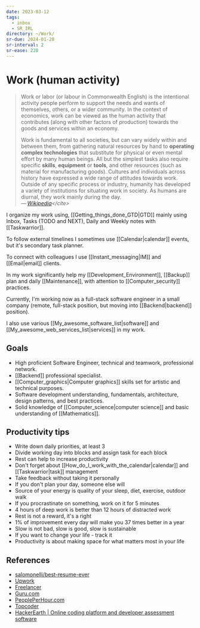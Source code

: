 ```yaml
---
date: 2023-03-12
tags:
  - inbox
  - SR_IRL
directory: ~/Work/
sr-due: 2024-01-28
sr-interval: 2
sr-ease: 220
---
```


# Work (human activity)

> Work or labor (or labour in Commonwealth English) is the intentional
> activity people perform to support the needs and wants of themselves,
> others, or a wider community. In the context of economics, work can be
> viewed as the human activity that contributes (along with other factors
> of production) towards the goods and services within an economy.
>
> Work is fundamental to all societies, but can vary widely within and
> between them, from gathering natural resources by hand to **operating
> complex technologies** that substitute for physical or even mental effort
> by many human beings. All but the simplest tasks also require specific
> **skills**, **equipment** or **tools**, and other resources (such as
> material for manufacturing goods). Cultures and individuals across
> history have expressed a wide range of attitudes towards work. Outside of
> any specific process or industry, humanity has developed a variety of
> institutions for situating work in society. As humans are diurnal, they
> work mainly during the day.\
> — <cite>[Wikipedia](https://en.wikipedia.org/wiki/Work_(human_activity))</cite>

I organize my work using, [[Getting_things_done_GTD|GTD]] mainly using
Inbox, Tasks (TODO and NEXT), Daily and Weekly notes with [[Taskwarrior]].

To follow external timelines I sometimes use [[Calendar|calendar]] events,
but it's secondary task planner.

To connect with colleagues I use [[Instant_messaging|IM]] and
[[Email|email]] clients.

In my work significantly help my [[Development_Environment]], [[Backup]]
plan and daily [[Maintenance]], with attention to [[Computer_security]]
practices.

Currently, I'm working now as a full-stack software engineer in a small company
(remote, full-stack position, but moving into [[Backend|backend]]
position).

I also use various [[My_awesome_software_list|software]] and
[[My_awesome_web_services_list|services]] in my work.

## Goals

- High proficient Software Engineer, technical and teamwork, professional
network.
- [[Backend]] professional specialist.
- [[Computer_graphics|Computer graphics]] skills set for artistic and
  technical purposes.
- Software development understanding, fundamentals, architecture, design
  patterns, and best practices.
- Solid knowledge of [[Computer_science|computer science]] and basic
understanding of [[Mathematics]].

## Productivity tips

- Write down daily priorities, at least 3
- Divide working day into blocks and assign task for each block
- Rest can help to increase productivity
- Don't forget about [[How_do_I_work_with_the_calendar|calendar]] and [[Taskwarrior|task]] management
- Take feedback without taking it personally
- If you don't plan your day, someone else will
- Source of your energy is quality of your sleep, diet, exercise, outdoor walk
- If you procrastinate on something, work on it for 5 minutes
- 4 hours of deep work is better than 12 hours of distracted work
- Rest is not a reward, it's a right
- 1% of improvement every day will make you 37 times better in a year
- Slow is not bad, slow is good, slow is sustainable
- If you want to change your life - track it
- Productivity is about making space for what matters most in your life

## References

- [salomonelli/best-resume-ever](https://github.com/salomonelli/best-resume-ever)
- [Upwork](https://www.upwork.com/)
- [Freelancer](https://www.freelancer.com/)
- [Guru.com](https://www.guru.com/)
- [PeoplePerHour.com](https://www.peopleperhour.com/)
- [Topcoder](https://www.topcoder.com/)
- [HackerEarth | Online coding platform and developer assessment software](https://www.hackerearth.com/)
